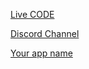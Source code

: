 [Live CODE](https://vscode.dev/editor/liveshare/532B86175C0DA4C4E2F1503A96590F233F4C)

[Discord Channel](https://discord.gg/QnHKdjxk)


[Your app name](https://latestnewreactfoodapp.bytexl.live/)

